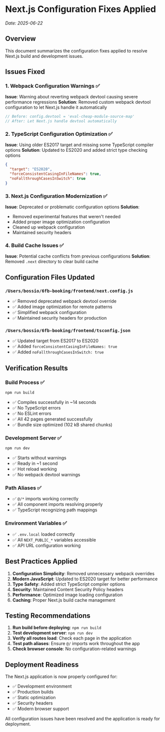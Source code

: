 # Next.js Configuration Fixes Applied

*Date: 2025-06-22*

## Overview
This document summarizes the configuration fixes applied to resolve Next.js build and development issues.

## Issues Fixed

### 1. Webpack Configuration Warnings ✅
**Issue**: Warning about reverting webpack devtool causing severe performance regressions
**Solution**: Removed custom webpack devtool configuration to let Next.js handle it automatically
```javascript
// Before: config.devtool = 'eval-cheap-module-source-map'
// After: Let Next.js handle devtool automatically
```

### 2. TypeScript Configuration Optimization ✅
**Issue**: Using older ES2017 target and missing some TypeScript compiler options
**Solution**: Updated to ES2020 and added strict type checking options
```json
{
  "target": "ES2020",
  "forceConsistentCasingInFileNames": true,
  "noFallthroughCasesInSwitch": true
}
```

### 3. Next.js Configuration Modernization ✅
**Issue**: Deprecated or problematic configuration options
**Solution**: 
- Removed experimental features that weren't needed
- Added proper image optimization configuration
- Cleaned up webpack configuration
- Maintained security headers

### 4. Build Cache Issues ✅
**Issue**: Potential cache conflicts from previous configurations
**Solution**: Removed `.next` directory to clear build cache

## Configuration Files Updated

### `/Users/bossio/6fb-booking/frontend/next.config.js`
- ✅ Removed deprecated webpack devtool override
- ✅ Added image optimization for remote patterns
- ✅ Simplified webpack configuration
- ✅ Maintained security headers for production

### `/Users/bossio/6fb-booking/frontend/tsconfig.json`
- ✅ Updated target from ES2017 to ES2020
- ✅ Added `forceConsistentCasingInFileNames: true`
- ✅ Added `noFallthroughCasesInSwitch: true`

## Verification Results

### Build Process ✅
```bash
npm run build
```
- ✅ Compiles successfully in ~14 seconds
- ✅ No TypeScript errors
- ✅ No ESLint errors
- ✅ All 42 pages generated successfully
- ✅ Bundle size optimized (102 kB shared chunks)

### Development Server ✅
```bash
npm run dev
```
- ✅ Starts without warnings
- ✅ Ready in ~1 second
- ✅ Hot reload working
- ✅ No webpack devtool warnings

### Path Aliases ✅
- ✅ `@/*` imports working correctly
- ✅ All component imports resolving properly
- ✅ TypeScript recognizing path mappings

### Environment Variables ✅
- ✅ `.env.local` loaded correctly
- ✅ All `NEXT_PUBLIC_*` variables accessible
- ✅ API URL configuration working

## Best Practices Applied

1. **Configuration Simplicity**: Removed unnecessary webpack overrides
2. **Modern JavaScript**: Updated to ES2020 target for better performance
3. **Type Safety**: Added strict TypeScript compiler options
4. **Security**: Maintained Content Security Policy headers
5. **Performance**: Optimized image loading configuration
6. **Caching**: Proper Next.js build cache management

## Testing Recommendations

1. **Run build before deploying**: `npm run build`
2. **Test development server**: `npm run dev`
3. **Verify all routes load**: Check each page in the application
4. **Test path aliases**: Ensure `@/` imports work throughout the app
5. **Check browser console**: No configuration-related warnings

## Deployment Readiness

The Next.js application is now properly configured for:
- ✅ Development environment
- ✅ Production builds
- ✅ Static optimization
- ✅ Security headers
- ✅ Modern browser support

All configuration issues have been resolved and the application is ready for deployment.